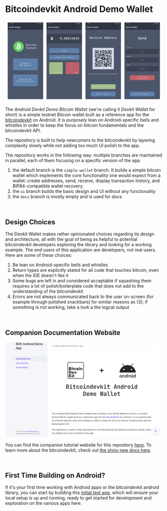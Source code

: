 # Bitcoindevkit Android Demo Wallet

<div align="center">
    <img src="./images/screenshots.png" width="600" />
</div>

The _Android Devkit Demo Bitcoin Wallet_ (we're calling it _Devkit Wallet_ for short) is a simple testnet Bitcoin wallet built as a reference app for the [bitcoindevkit](https://github.com/bitcoindevkit) on Android. It is purposely lean on Android-specific bells and whistles in order to keep the focus on bitcoin fundamentals and the bitcoindevkit API.

The repository is built to help newcomers to the bitcoindevkit by layering complexity slowly while not adding too much UI polish to the app.

The repository works in the following way: multiple branches are maintained in parallel, each of them focusing on a specific version of the app.
1. the default branch is the `simple-wallet` branch. It builds a simple bitcoin wallet which implements the core functionality one would expect from a wallet: create addresses, send, receive, display transaction history, and BIP84-compatible wallet recovery.
2. the `ui` branch builds the basic design and UI without any functionality
3. the `docs` branch is mostly empty and is used for docs

<br/>

## Design Choices
The Devkit Wallet makes rather opinionated choices regarding its design and architecture, all with the goal of being as helpful to potential bitcoindevkit developers exploring the library and looking for a working example. The end users of this application are developers, not real users. Here are some of these choices:
1. Be lean on Android-specific bells and whistles 
2. Return types are explicitly stated for all code that touches bitcoin, even when the IDE doesn't like it
3. Some bugs are left in and considered acceptable if squashing them requires a lot of polish/boilerplate code that does not add to the understanding of the bitcoindevkit
4. Errors are not always communicated back to the user on-screen (for example through polished snackbars) for similar reasons as (3); if something is not working, take a look a the logcat output

<br/>

## Companion Documentation Website

<div align="center">
    <img src="./images/docs.png" width="500" />
</div>

You can find the companion tutorial website for this repository [here](https://thunderbiscuit.github.io/devkit-wallet/). To learn more about the bitcoindevkit, check out [the shiny new docs here](https://bitcoindevkit.org/).

<br/>

## First Time Building on Android?
If it's your first time working with Android apps or the bitcoindevkit android library, you can start by building this [initial test app](https://github.com/thunderbiscuit/android-bdk-development-testapp), which will ensure your local setup is up and running, ready to get started for development and exploration on the various apps here.
